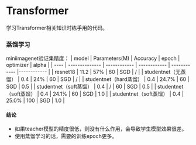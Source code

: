 # Transformer
学习Transformer相关知识时练手用的代码。

### 蒸馏学习
miniimagenet验证集精度：
| model | Parameters(M) | Accuracy | epoch | optimizer | alpha |
| ---- | -------------- | ------------ | ------------ | ------------ |------------ |
| resnet18 | 11.2 | 57% | 60 | SGD | / |
| studentnet（无蒸馏） | 0.4 | 24% | 60 | SGD | / |
| studentnet（hard蒸馏） | 0.4 | 24.7% | 60 | SGD | 0.5 |
| studentnet（soft蒸馏） | 0.4 | / | 60 | SGD | 0.5 |
| studentnet（soft蒸馏） | 0.4 | 24.1% | 60 | SGD | 1.0 |
| studentnet（soft蒸馏） | 0.4 | 25.0% | 100 | SGD | 1.0 |

#### 结论
- 如果teacher模型的精度很低，则没有什么作用，会导致学生模型效果很差。
- 使用蒸馏学习的话，需要的训练epoch更多。